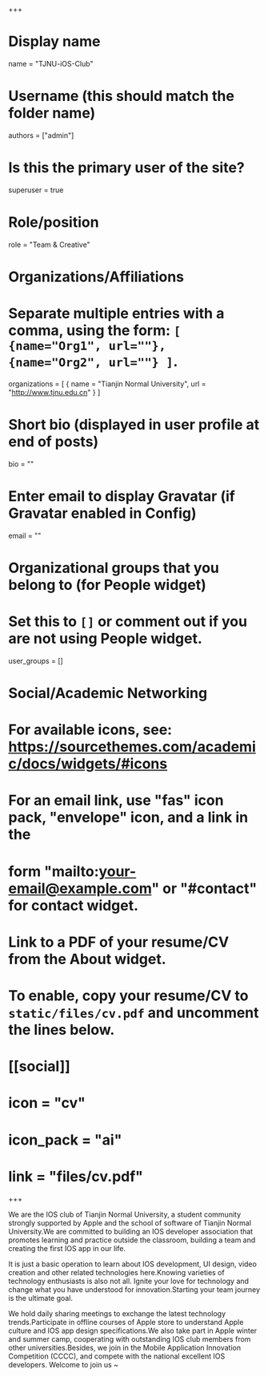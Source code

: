 +++
# Display name
name = "TJNU-iOS-Club"

# Username (this should match the folder name)
authors = ["admin"]

# Is this the primary user of the site?
superuser = true

# Role/position
role = "Team & Creative"

# Organizations/Affiliations
#   Separate multiple entries with a comma, using the form: `[ {name="Org1", url=""}, {name="Org2", url=""} ]`.
organizations = [ { name = "Tianjin Normal University", url = "http://www.tjnu.edu.cn" } ]

# Short bio (displayed in user profile at end of posts)
bio = ""
# Enter email to display Gravatar (if Gravatar enabled in Config)
email = ""

# Organizational groups that you belong to (for People widget)
#   Set this to `[]` or comment out if you are not using People widget.
user_groups = []


# Social/Academic Networking
# For available icons, see: https://sourcethemes.com/academic/docs/widgets/#icons
#   For an email link, use "fas" icon pack, "envelope" icon, and a link in the
#   form "mailto:your-email@example.com" or "#contact" for contact widget.


# Link to a PDF of your resume/CV from the About widget.
# To enable, copy your resume/CV to `static/files/cv.pdf` and uncomment the lines below.
#  [[social]]
# icon = "cv"
# icon_pack = "ai"
#   link = "files/cv.pdf"

+++


We are the IOS club of Tianjin Normal University, a student community strongly supported by Apple and the school of software of Tianjin Normal University.We are committed to building an IOS developer association that promotes learning and practice outside the classroom, building a team and creating the first IOS app in our life.

It is just a basic operation to learn about IOS development, UI design, video creation and other related technologies here.Knowing varieties of technology enthusiasts is also not all. Ignite your love for technology and change what you have understood for innovation.Starting your team journey is the ultimate goal.

We hold daily sharing meetings to exchange the latest technology trends.Participate in offline courses of Apple store to understand Apple culture and IOS app design specifications.We also take part in Apple winter and summer camp, cooperating with outstanding IOS club members from other universities.Besides, we join in the Mobile Application Innovation Competition (CCCC), and compete with the national excellent IOS developers. Welcome to join us ~
